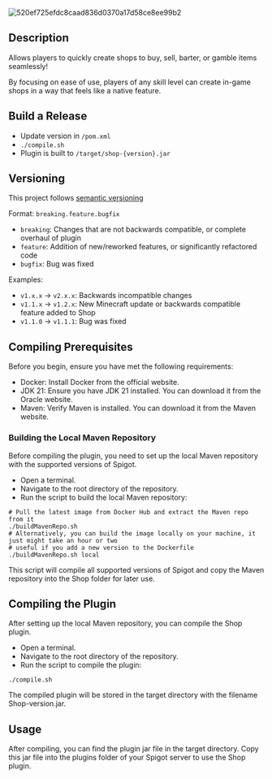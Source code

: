 ![520ef725efdc8caad836d0370a17d58ce8ee99b2](https://github.com/user-attachments/assets/075aaff3-2328-4672-89af-32bc86ec3fcd)

## Description
Allows players to quickly create shops to buy, sell, barter, or gamble items seamlessly!

By focusing on ease of use, players of any skill level can create in-game shops in a way that feels like a native feature.

## Build a Release
* Update version in `/pom.xml`
* `./compile.sh`
* Plugin is built to `/target/shop-{version}.jar`

## Versioning
This project follows [semantic versioning](https://semver.org/)

Format: `breaking.feature.bugfix`
- `breaking`: Changes that are not backwards compatible, or complete overhaul of plugin
- `feature`: Addition of new/reworked features, or significantly refactored code
- `bugfix`: Bug was fixed

Examples:
- `v1.x.x` -> `v2.x.x`: Backwards incompatible changes
- `v1.1.x` -> `v1.2.x`: New Minecraft update or backwards compatible feature added to Shop
- `v1.1.0` -> `v1.1.1`: Bug was fixed

## Compiling Prerequisites
Before you begin, ensure you have met the following requirements:

- Docker: Install Docker from the official website.
- JDK 21: Ensure you have JDK 21 installed. You can download it from the Oracle website.
- Maven: Verify Maven is installed. You can download it from the Maven website.

### Building the Local Maven Repository
Before compiling the plugin, you need to set up the local Maven repository with the supported versions of Spigot.

- Open a terminal.
- Navigate to the root directory of the repository.
- Run the script to build the local Maven repository:
```shell
# Pull the latest image from Docker Hub and extract the Maven repo from it
./buildMavenRepo.sh
# Alternatively, you can build the image locally on your machine, it just might take an hour or two
# useful if you add a new version to the Dockerfile
./buildMavenRepo.sh local
```

This script will compile all supported versions of Spigot and copy the Maven repository into the Shop folder for later use.

## Compiling the Plugin
After setting up the local Maven repository, you can compile the Shop plugin.

- Open a terminal.
- Navigate to the root directory of the repository.
- Run the script to compile the plugin:
```shell
./compile.sh
```

The compiled plugin will be stored in the target directory with the filename Shop-version.jar.

## Usage
After compiling, you can find the plugin jar file in the target directory. Copy this jar file into the plugins folder of your Spigot server to use the Shop plugin.

